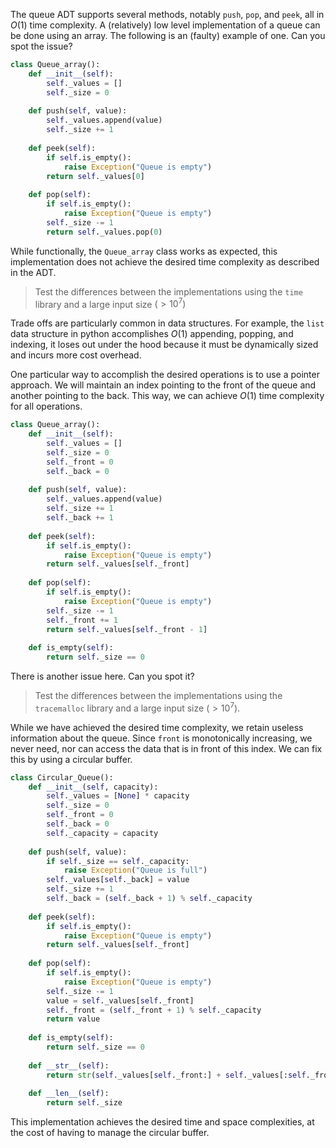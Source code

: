 The queue ADT supports several methods, notably `push`, `pop`, and `peek`, all in $O(1)$ time complexity. A (relatively) low level implementation of a queue can be done using an array. The following is an (faulty) example of one. Can you spot the issue?


```python
class Queue_array():
    def __init__(self):
        self._values = []
        self._size = 0
    
    def push(self, value):
        self._values.append(value)
        self._size += 1
    
    def peek(self):
        if self.is_empty():
            raise Exception("Queue is empty")
        return self._values[0]
    
    def pop(self):
        if self.is_empty():
            raise Exception("Queue is empty")
        self._size -= 1
        return self._values.pop(0)
```

While functionally, the `Queue_array` class works as expected, this implementation does not achieve the desired time complexity as described in the ADT.

> Test the differences between the implementations using the `time` library and a large input size $(>10^7)$

Trade offs are particularly common in data structures. For example, the `list` data structure in python accomplishes $O(1)$ appending, popping, and indexing, it loses out under the hood because it must be dynamically sized and incurs more cost overhead.

One particular way to accomplish the desired operations is to use a pointer approach. We will maintain an index pointing to the front of the queue and another pointing to the back. This way, we can achieve $O(1)$ time complexity for all operations.

```python
class Queue_array():
    def __init__(self):
        self._values = []
        self._size = 0
        self._front = 0
        self._back = 0
    
    def push(self, value):
        self._values.append(value)
        self._size += 1
        self._back += 1
    
    def peek(self):
        if self.is_empty():
            raise Exception("Queue is empty")
        return self._values[self._front]
    
    def pop(self):
        if self.is_empty():
            raise Exception("Queue is empty")
        self._size -= 1
        self._front += 1
        return self._values[self._front - 1]
    
    def is_empty(self):
        return self._size == 0
```

There is another issue here. Can you spot it? 

> Test the differences between the implementations using the `tracemalloc` library and a large input size $(>10^7)$. 

While we have achieved the desired time complexity, we retain useless information about the queue. Since `front` is monotonically increasing, we never need, nor can access the data that is in front of this index. We can fix this by using a circular buffer.

```python
class Circular_Queue():
    def __init__(self, capacity):
        self._values = [None] * capacity
        self._size = 0
        self._front = 0
        self._back = 0
        self._capacity = capacity
    
    def push(self, value):
        if self._size == self._capacity:
            raise Exception("Queue is full")
        self._values[self._back] = value
        self._size += 1
        self._back = (self._back + 1) % self._capacity
    
    def peek(self):
        if self.is_empty():
            raise Exception("Queue is empty")
        return self._values[self._front]
    
    def pop(self):
        if self.is_empty():
            raise Exception("Queue is empty")
        self._size -= 1
        value = self._values[self._front]
        self._front = (self._front + 1) % self._capacity
        return value
    
    def is_empty(self):
        return self._size == 0
    
    def __str__(self):
        return str(self._values[self._front:] + self._values[:self._front])
    
    def __len__(self):
        return self._size
```

This implementation achieves the desired time and space complexities, at the cost of having to manage the circular buffer.
